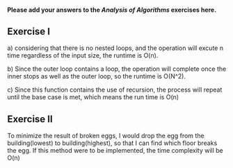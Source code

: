 #### Please add your answers to the ***Analysis of  Algorithms*** exercises here.

## Exercise I

a) considering that there is no nested loops, and the operation will excute n time regardless of the input size,
the runtime is O(n).


b) Since the outer loop contains a loop, the operation will complete once the inner stops as well as the outer loop, so 
the runtime is O(N^2). 


c) Since this function contains the use of recursion, the process will repeat until
the base case is met, which means the run time is O(n)  

## Exercise II


To minimize the result of broken eggs, I would drop the egg from the building(lowest) to building(highest), so that 
I can find which floor breaks the egg. If this method were to be implemented, the time
complexity will be O(n)
